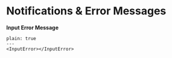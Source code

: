 # Notifications & Error Messages

**Input Error Message**
```react 
plain: true
---
<InputError></InputError>
```
